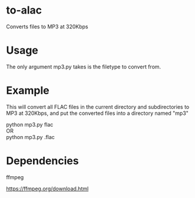 # to-alac
Converts files to MP3 at 320Kbps

# Usage
The only argument mp3.py takes is the filetype to convert from.  

# Example
This will convert all FLAC files in the current directory and subdirectories to MP3 at 320Kbps, and put the converted files into a directory named "mp3"  

python mp3.py flac  
OR  
python mp3.py .flac  

# Dependencies
ffmpeg

https://ffmpeg.org/download.html
